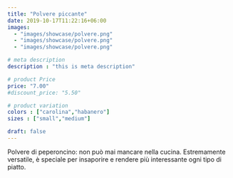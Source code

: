 ```yaml
---
title: "Polvere piccante"
date: 2019-10-17T11:22:16+06:00
images: 
  - "images/showcase/polvere.png"
  - "images/showcase/polvere.png"
  - "images/showcase/polvere.png"

# meta description
description : "this is meta description"

# product Price
price: "7.00"
#discount_price: "5.50"

# product variation
colors : ["carolina","habanero"]
sizes : ["small","medium"]

draft: false
---
```


Polvere di peperoncino: non può mai mancare nella cucina. Estremamente versatile, è speciale per insaporire e rendere più interessante ogni tipo di piatto.